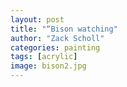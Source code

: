 ```yaml
---
layout: post
title: "“Bison watching"
author: "Zack Scholl"
categories: painting
tags: [acrylic]
image: bison2.jpg
---
```

